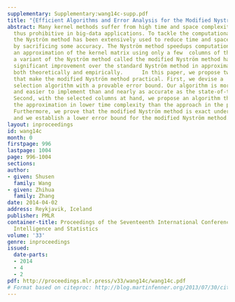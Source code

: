 ```yaml
---
supplementary: Supplementary:wang14c-supp.pdf
title: "{Efficient Algorithms and Error Analysis for the Modified Nystrom Method}"
abstract: Many kernel methods suffer from high time and space complexities and are
  thus prohibitive in big-data applications. To tackle the computational challenge,
  the Nyström method has been extensively used to reduce time and space complexities
  by sacrificing some accuracy. The Nyström method speedups computation by constructing
  an approximation of the kernel matrix using only a few  columns of the matrix. Recently,
  a variant of the Nyström method called the modified Nyström method has demonstrated
  significant improvement over the standard Nyström method in approximation accuracy,
  both theoretically and empirically.      In this paper, we propose two algorithms
  that make the modified Nyström method practical. First, we devise a  simple column
  selection algorithm with a provable error bound. Our algorithm is more  efficient
  and easier to implement than and nearly as accurate as the state-of-the-art algorithm.
  Second, with the selected columns at hand, we propose an algorithm that computes
  the approximation in lower time complexity than the approach in the previous work.
  Furthermore, we prove that the modified Nyström method is exact under certain conditions,
  and we establish a lower error bound for the modified Nyström method.
layout: inproceedings
id: wang14c
month: 0
firstpage: 996
lastpage: 1004
page: 996-1004
sections: 
author:
- given: Shusen
  family: Wang
- given: Zhihua
  family: Zhang
date: 2014-04-02
address: Reykjavik, Iceland
publisher: PMLR
container-title: Proceedings of the Seventeenth International Conference on Artificial
  Intelligence and Statistics
volume: '33'
genre: inproceedings
issued:
  date-parts:
  - 2014
  - 4
  - 2
pdf: http://proceedings.mlr.press/v33/wang14c/wang14c.pdf
# Format based on citeproc: http://blog.martinfenner.org/2013/07/30/citeproc-yaml-for-bibliographies/
---
```

